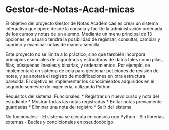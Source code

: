 # Gestor-de-Notas-Acad-micas
El objetivo del proyecto Gestor de Notas Académicas es crear un sistema interactivo que opere desde la consola y facilite la administración ordenada de los cursos y notas de un alumno. Mediante un menu principal de 13 opciones, el usuario tendrá la posibilidad de registrar, consultar, cambiar y suprimir y examinar notas de manera sencilla.

Este proyecto no se limita a lo práctico, sino que también incorpora principios esenciales de algoritmos y estructuras de datos tales como pilas, filas, búsquedas lineales y binarias, y ordenamientos. Por ejemplo, se implementará un sistema de cola para gestionar peticiones de revisión de notas, y se anotará el registro de modificaciones en otra estructura parecida. El objetivo es implementar  los conocimientos adquiridos en el segundo semestre de ingeniería, utilizando Python. 

Requisitos del sistema: 
Funcionales:
    * Registrar un nuevo curso y nota del estudiante
    * Mostrar todas las notas registradas
    * Editar notas previamente guardadas
    * Eliminar una nota del registro
    * Salir del sistema

No funcionales: 
    - El sistema se ejecuta en consola con Python
    - Sin librerías externas
    - Bucles y condicionales en pseudocódigo.

    

